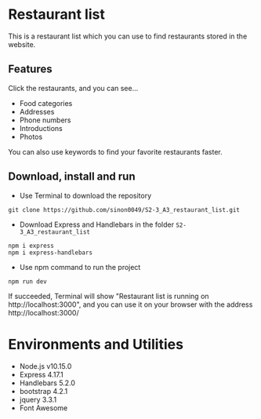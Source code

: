 # Restaurant list

This is a restaurant list which you can use to find restaurants stored in the website.

## Features

Click the restaurants, and you can see...
  + Food categories
  + Addresses
  + Phone numbers
  + Introductions
  + Photos
  
You can also use keywords to find your favorite restaurants faster.

## Download, install and run
+ Use Terminal to download the repository
```
git clone https://github.com/sinon0049/S2-3_A3_restaurant_list.git
```
+ Download Express and Handlebars in the folder ```S2-3_A3_restaurant_list```
```
npm i express
npm i express-handlebars
```
+ Use npm command to run the project
```
npm run dev
```
If succeeded, Terminal will show "Restaurant list is running on http://localhost:3000", and you can use it on your browser with the address http://localhost:3000/

# Environments and Utilities
+ Node.js v10.15.0
+ Express 4.17.1
+ Handlebars 5.2.0
+ bootstrap 4.2.1
+ jquery 3.3.1
+ Font Awesome
